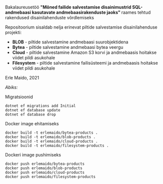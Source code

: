 Bakalaureusetöö <b>"Mõned failide salvestamise disainimustrid SQL-andmebaasi kasutavate andmebaasirakenduste jaoks" </b>
raames tehtud rakendused disainilahenduste võrdlemiseks


Repositoorium sisaldab nelja erinevat piltide salvestamise disainilahenduse projekti: 


* <b>BLOB</b> - piltide salvestamine andmebaasi suurobjektidena
* <b>Bytea</b> - piltide salvestamine andmebaasi bytea veergu
* <b>Cloud</b> - piltide salvestamine Amazon S3 korvi ja andmebaasis hoitakse viidet pildi asukohale
* <b>Filesystem</b> - piltide salvestamine failisüsteemi ja andmebaasis hoitakse viidet pildi asukohale

Erle Maido, 2021





<i>Abiks:</i>

Migratsioonid

~~~
dotnet ef migrations add Initial
dotnet ef database update
dotnet ef database drop
~~~

Docker image ehitamiseks

~~~
docker build -t erlemaido/bytea-products .
docker build -t erlemaido/blob-products .
docker build -t erlemaido/cloud-products .
docker build -t erlemaido/filesystem-products .
~~~

Dockeri image pushimiseks 

~~~
docker push erlemaido/bytea-products
docker push erlemaido/blob-products
docker push erlemaido/cloud-products
docker push erlemaido/filesystem-products
~~~
